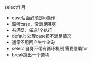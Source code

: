 
select作用
- case后面必须是io操作
- 监听case，没满足阻塞
- 有满足，任选1个执行
- default 处理case都不满足情况
- 通常不用回产生忙轮询
- select 自身不带有循环机制 需要借助for
- break跳出一个选项
